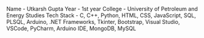 Name - Utkarsh Gupta
Year - 1st year
College - University of Petroleum and Energy Studies
Tech Stack - C, C++, Python, HTML, CSS, JavaScript, SQL, PLSQL, Arduino, .NET Frameworks, Tkinter, Bootstrap, Visual Studio, VSCode, PyCharm, Arduino IDE, MongoDB, MySQL

